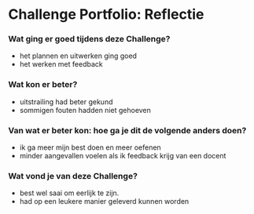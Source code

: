 # Challenge Portfolio: Reflectie

### Wat ging er goed tijdens deze Challenge?
- het plannen en uitwerken ging goed
- het werken met feedback

### Wat kon er beter?
- uitstrailing had beter gekund
- sommigen fouten hadden niet gehoeven

### Van wat er beter kon: hoe ga je dit de volgende anders doen?
- ik ga meer mijn best doen en meer oefenen
- minder aangevallen voelen als ik feedback krijg van een docent

### Wat vond je van deze Challenge? 
- best wel saai om eerlijk te zijn.
- had op een leukere manier geleverd kunnen worden